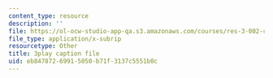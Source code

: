```yaml
---
content_type: resource
description: ''
file: https://ol-ocw-studio-app-qa.s3.amazonaws.com/courses/res-3-002-collaborative-design-and-creative-expression-with-arduino-microcontrollers-january-iap-2017/eb84787269915050b71f3137c5551b0c_7WAP4DWKarM.vtt
file_type: application/x-subrip
resourcetype: Other
title: 3play caption file
uid: eb847872-6991-5050-b71f-3137c5551b0c
---
```

